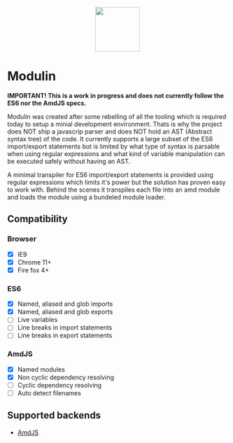 <p align="center"><a><img width="102"src="https://github.com/RikardLegge/modulin/blob/master/resources/logo.png"></a></p>

# Modulin


__IMPORTANT! This is a work in progress and does not currently follow the ES6 nor the AmdJS specs.__

Modulin was created after some rebelling of all the tooling which is required today to setup a minial development environment. Thats is why the project does NOT ship a javascrip parser and does NOT hold an AST (Abstract syntax tree) of the code. It currently supports a large subset of the ES6 import/export statements but is limited by what type of syntax is parsable when using regular expressions and what kind of variable manipulation can be executed safely without having an AST. 

A minimal transpiler for ES6 import/export statements is provided using regular expressions which limits it's power but the solution has proven easy to work with. Behind the scenes it transpiles each file into an amd module and loads the module using a bundeled module loader.

## Compatibility

### Browser
- [X] IE9
- [X] Chrome 11+
- [X] Fire fox 4+

### ES6 
- [x] Named, aliased and glob imports
- [x] Named, aliased and glob exports
- [ ] Live variables
- [ ] Line breaks in import statements
- [ ] Line breaks in export statements

### AmdJS
- [x] Named modules
- [x] Non cyclic dependency resolving
- [ ] Cyclic dependency resolving
- [ ] Auto detect filenames

## Supported backends
* [AmdJS](https://github.com/amdjs/amdjs-api/blob/master/AMD.md) 
